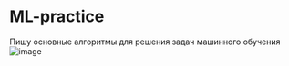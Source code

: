 # ML-practice

Пишу основные алгоритмы для решения задач машинного обучения
![image](https://user-images.githubusercontent.com/78146236/177347147-0aaacb2b-39f2-4070-b322-3bc4bd3e923f.png)
